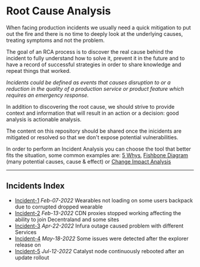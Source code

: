 # Root Cause Analysis

When facing production incidents we usually need a quick mitigation to put out the fire and there is no time to deeply look at the underlying causes, treating symptoms and not the problem. 

The goal of an RCA process is to discover the real cause behind the incident to fully understand how to solve it, prevent it in the future and to have a record of successful strategies in order to share knowledge and repeat things that worked. 

*Incidents could be defined as events that causes disruption to or a reduction in the quality of a production service or product feature which requires an emergency response.*   

In addition to discovering the root cause, we should strive to provide context and information that will result in an action or a decision: good analysis is actionable analysis.

The content on this repository should be shared once the inicidents are mitigated or resolved so that we don't expose potential vulnerabilities.

In order to perform an Incident Analysis you can choose the tool that better fits the situation, some common examples are: [5 Whys](https://en.wikipedia.org/wiki/Five_whys
), [Fishbone Diagram](https://en.wikipedia.org/wiki/Ishikawa_diagram) (many potential causes, cause & effect) or [Change Impact Analysis](https://en.wikipedia.org/wiki/Change_impact_analysis)

--- 

## Incidents Index

- [Incident-1](Incidents/incident-1.md) *Feb-07-2022* Wearables not loading on some users backpack due to corrupted dropped wearable
- [Incident-2](Incidents/incident-2.md) *Feb-13-2022* CDN proxies stopped working affecting the ability to join Decentraland and some sites
- [Incident-3](Incidents/incident-3.md) *Apr-22-2022* Infura outage caused problem with different Services
- [Incident-4](Incidents/incident-4.md) *May-18-2022* Some issues were detected after the explorer release on 
- [Incident-5](Incidents/incident-5.md) *Jul-12-2022* Catalyst node continuously rebooted after an update rollout
